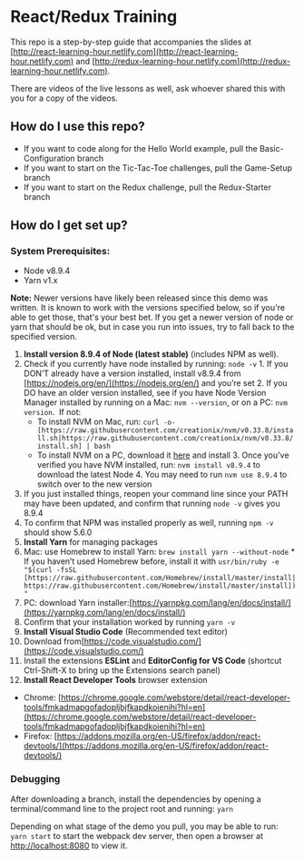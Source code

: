 # React/Redux Training #

This repo is a step-by-step guide that accompanies the slides at [http://react-learning-hour.netlify.com](http://react-learning-hour.netlify.com) and [http://redux-learning-hour.netlify.com](http://redux-learning-hour.netlify.com).

There are videos of the live lessons as well, ask whoever shared this with you for a copy of the videos.

## How do I use this repo? ##

* If you want to code along for the Hello World example, pull the Basic-Configuration branch
* If you want to start on the Tic-Tac-Toe challenges, pull the Game-Setup branch
* If you want to start on the Redux challenge, pull the Redux-Starter branch


## How do I get set up? ##

### System Prerequisites: ###
* Node v8.9.4
* Yarn v1.x

**Note:** Newer versions have likely been released since this demo was written. It is known to work with the versions specified below, so if you're able to get those, that's your best bet. If you get a newer version of node or yarn that should be ok, but in case you run into issues, try to fall back to the specified version.

1. **Install version 8.9.4 of Node (latest stable)** (includes NPM as well).
  1. Check if you currently have node installed by running: `node -v`
    1. If you DON’T already have a version installed, install v8.9.4 from [https://nodejs.org/en/](https://nodejs.org/en/) and you’re set
    2. If you DO have an older version installed, see if you have Node Version Manager installed by running on a Mac: `nvm --version`, or on a PC: `nvm version`.  If not:
      * To install NVM on Mac, run: `curl -o- [https://raw.githubusercontent.com/creationix/nvm/v0.33.8/install.sh|https://raw.githubusercontent.com/creationix/nvm/v0.33.8/install.sh] | bash`
      * To install NVM on a PC, download it [here](https://github.com/coreybutler/nvm-windows/releases/download/1.1.6/nvm-setup.zip) and install
    3. Once you’ve verified you have NVM installed, run: `nvm install v8.9.4` to download the latest Node
    4. You may need to run `nvm use 8.9.4` to switch over to the new version
  2. If you just installed things, reopen your command line since your PATH may have been updated, and confirm that running `node -v` gives you 8.9.4
  3. To confirm that NPM was installed properly as well, running `npm -v` should show 5.6.0
2. **Install Yarn** for managing packages
  1. Mac: use Homebrew to install Yarn: `brew install yarn --without-node`
    * If you haven’t used Homebrew before, install it with `usr/bin/ruby -e "$(curl -fsSL [https://raw.githubusercontent.com/Homebrew/install/master/install|https://raw.githubusercontent.com/Homebrew/install/master/install])"`
  2. PC: download Yarn installer:[https://yarnpkg.com/lang/en/docs/install/](https://yarnpkg.com/lang/en/docs/install/)
  3. Confirm that your installation worked by running `yarn -v`
3. **Install Visual Studio Code** (Recommended text editor)
  1. Download from[https://code.visualstudio.com/](https://code.visualstudio.com/)
  2. Install the extensions **ESLint** and **EditorConfig for VS Code** (shortcut Ctrl-Shift-X to bring up the Extensions search panel)
4. **Install React Developer Tools** browser extension
  * Chrome: [https://chrome.google.com/webstore/detail/react-developer-tools/fmkadmapgofadopljbjfkapdkoienihi?hl=en](https://chrome.google.com/webstore/detail/react-developer-tools/fmkadmapgofadopljbjfkapdkoienihi?hl=en)
  * Firefox: [https://addons.mozilla.org/en-US/firefox/addon/react-devtools/](https://addons.mozilla.org/en-US/firefox/addon/react-devtools/)

### Debugging ###
After downloading a branch, install the dependencies by opening a terminal/command line to the project root and running:
`yarn`

Depending on what stage of the demo you pull, you may be able to run:
`yarn start`
to start the webpack dev server, then open a browser at [http://localhost:8080](http://localhost:8080) to view it.
